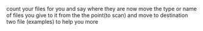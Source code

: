 count your files for you and say where they are now
move the type or name of files you give to it from the the point(to scan) and move to destination
two file (examples) to help you more 
